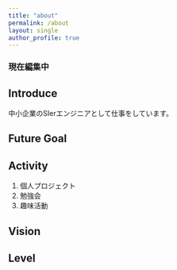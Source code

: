 ```yaml
---
title: "about"
permalink: /about
layout: single
author_profile: true
---
```

### 現在編集中

## Introduce
中小企業のSIerエンジニアとして仕事をしています。

## Future Goal

## Activity
1. 個人プロジェクト
2. 勉強会
3. 趣味活動

## Vision

## Level
